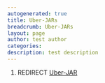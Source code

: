 ```yaml
---
autogenerated: true
title: Uber-JARs
breadcrumb: Uber-JARs
layout: page
author: test author
categories: 
description: test description
---
```


1.  REDIRECT [Uber-JAR](Uber-JAR "wikilink")

